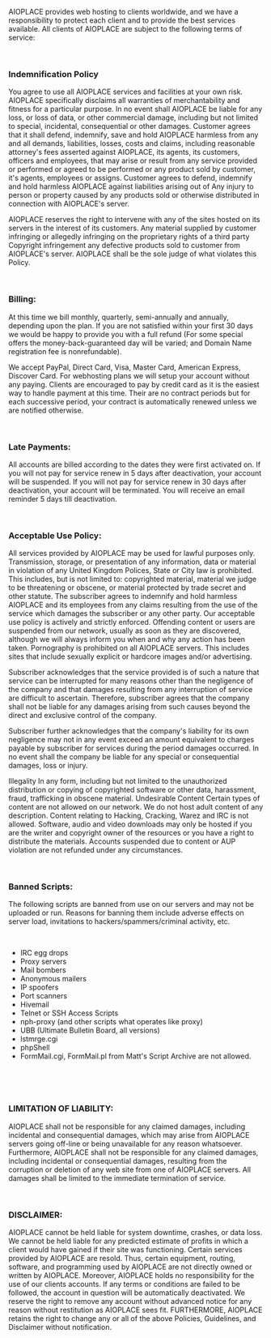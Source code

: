 AIOPLACE provides web hosting to clients worldwide, and we have a responsibility to protect each client and to provide the best services available.
All clients of AIOPLACE are subject to the following terms of service:

&nbsp;
<h3>Indemnification Policy</h3>
You agree to use all AIOPLACE services and facilities at your own risk.
AIOPLACE specifically disclaims all warranties of merchantability and fitness for a particular purpose.
In no event shall AIOPLACE be liable for any loss, or loss of data, or other commercial damage, including but not limited to special, incidental, consequential or other damages.
Customer agrees that it shall defend, indemnify, save and hold AIOPLACE harmless from any and all demands, liabilities, losses, costs and claims,
including reasonable attorney's fees asserted against AIOPLACE, its agents, its customers, officers and employees,
that may arise or result from any service provided or performed or agreed to be performed or any product sold by customer,
it's agents, employees or assigns. Customer agrees to defend, indemnify and hold harmless AIOPLACE against liabilities arising out of
Any injury to person or property caused by any products sold or otherwise distributed in connection with AIOPLACE's server.

AIOPLACE reserves the right to intervene with any of the sites hosted on its servers in the interest of its customers.
Any material supplied by customer infringing or allegedly infringing on the proprietary rights of a third party Copyright infringement
any defective products sold to customer from AIOPLACE's server. AIOPLACE shall be the sole judge of what violates this Policy.

&nbsp;
<h3>Billing:</h3>
At this time we bill monthly, quarterly, semi-annually and annually, depending upon the plan.
If you are not satisfied within your first 30 days we would be happy to provide you with a full refund
(For some special offers the money-back-guaranteed day will be varied; and Domain Name registration fee is nonrefundable).

We accept PayPal, Direct Card, Visa, Master Card, American Express, Discover Card. For webhosting plans we will setup your account without any paying.
Clients are encouraged to pay by credit card as it is the easiest way to handle payment at this time. Their are no contract
periods but for each successive period, your contract is automatically renewed unless we are notified otherwise.

&nbsp;
<h3>Late Payments:</h3>
All accounts are billed according to the dates they were first activated on.
If you will not pay for service renew in 5 days after deactivation, your account will be suspended.
If you will not pay for service renew in 30 days after deactivation, your account will be terminated.
You will receive an email reminder 5 days till deactivation.

&nbsp;
<h3>Acceptable Use Policy:</h3>
All services provided by AIOPLACE may be used for lawful purposes only.
Transmission, storage, or presentation of any information, data or material in violation of any United Kingdom Polices,
State or City law is prohibited. This includes, but is not limited to: copyrighted material, material we judge to be threatening or obscene,
or material protected by trade secret and other statute. The subscriber agrees to indemnify and hold harmless AIOPLACE and its employees
from any claims resulting from the use of the service which damages the subscriber or any other party. Our acceptable use policy is actively and
strictly enforced. Offending content or users are suspended from our network, usually as soon as they are discovered, although we will always inform
you when and why any action has been taken. Pornography is prohibited on all AIOPLACE servers. This includes sites that include sexually explicit or
hardcore images and/or advertising.

Subscriber acknowledges that the service provided is of such a nature that service can be interrupted for many reasons other than
the negligence of the company and that damages resulting from any interruption of service are difficult to ascertain. Therefore, subscriber
agrees that the company shall not be liable for any damages arising from such causes beyond the direct and exclusive control of the company.

Subscriber further acknowledges that the company's liability for its own negligence may not in any event exceed an amount equivalent
to charges payable by subscriber for services during the period damages occurred. In no event shall the company be liable for any special or
consequential damages, loss or injury.

Illegality In any form, including but not limited to the unauthorized distribution or copying of copyrighted software or other data,
harassment, fraud, trafficking in obscene material. Undesirable Content Certain types of content are not allowed on our network.
We do not host adult content of any description. Content relating to Hacking, Cracking, Warez and IRC is not allowed. Software,
audio and video downloads may only be hosted if you are the writer and copyright owner of the resources or you have a right to
distribute the materials. Accounts suspended due to content or AUP violation are not refunded under any circumstances.

&nbsp;
<h3>Banned Scripts:</h3>
The following scripts are banned from use on our servers and may not be uploaded or run.
Reasons for banning them include adverse effects on server load, invitations to hackers/spammers/criminal activity, etc.

&nbsp;
<ul>
	<li>IRC egg drops</li>
	<li>Proxy servers</li>
	<li>Mail bombers</li>
	<li>Anonymous mailers</li>
	<li>IP spoofers</li>
	<li>Port scanners</li>
	<li>Hivemail</li>
	<li>Telnet or SSH Access Scripts</li>
	<li>nph-proxy (and other scripts what operates like proxy)</li>
	<li>UBB (Ultimate Bulletin Board, all versions)</li>
	<li>lstmrge.cgi</li>
	<li>phpShell</li>
	<li>FormMail.cgi, FormMail.pl from Matt's Script Archive are not allowed.</li>
</ul>
&nbsp;

&nbsp;
<h3>LIMITATION OF LIABILITY:</h3>
AIOPLACE shall not be responsible for any claimed damages, including incidental and consequential damages,
which may arise from AIOPLACE servers going off-line or being unavailable for any reason whatsoever.
Furthermore, AIOPLACE shall not be responsible for any claimed damages, including incidental or consequential damages,
resulting from the corruption or deletion of any web site from one of AIOPLACE servers. All damages shall be limited to
the immediate termination of service.

&nbsp;
<h3>DISCLAIMER:</h3>
AIOPLACE cannot be held liable for system downtime, crashes, or data loss.
We cannot be held liable for any predicted estimate of profits in which a client would have gained
if their site was functioning. Certain services provided by AIOPLACE are resold.
Thus, certain equipment, routing, software, and programming used by AIOPLACE are not directly owned
or written by AIOPLACE. Moreover, AIOPLACE holds no responsibility for the use of our clients accounts.
If any terms or conditions are failed to be followed, the account in question will be automatically deactivated.
We reserve the right to remove any account without advanced notice for any reason without restitution as AIOPLACE sees fit.
FURTHERMORE, AIOPLACE retains the right to change any or all of the above Policies, Guidelines, and Disclaimer without notification.
